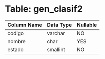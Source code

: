 # Table: gen_clasif2

| Column Name | Data Type | Nullable |
|-------------|-----------|----------|
| codigo | varchar | NO |
| nombre | char | YES |
| estado | smallint | NO |
